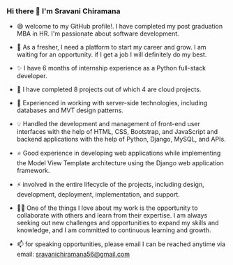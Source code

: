 
### Hi there 👋 I'm Sravani Chiramana
  
- 😄 welcome to my GitHub profile!. I have completed my post graduation MBA in HR. I'm passionate about software development.

- 🌱 As a fresher, I need a platform to start my career and grow. I am waiting for an opportunity. if I get a job I will definitely do my best.

- ✨ I have 6 months of internship experience as a Python full-stack developer.

- 🌟 I have completed 8 projects out of which 4 are cloud projects.

- 💫 Experienced in working with server-side technologies, including databases and MVT design patterns.

- 💡 Handled the development and management of front-end user interfaces with the help of HTML, CSS, Bootstrap, and JavaScript and backend applications with the help of Python, Django, MySQL, and APIs.

- ⭐ Good experience in developing web applications while implementing the Model View Template architecture using the Django web application framework.

- ⚡ involved in the entire lifecycle of the projects, including design, development, deployment, implementation, and support.

- 👩‍💻 One of the things I love about my work is the opportunity to collaborate with others and learn from their expertise. I am always seeking out new challenges and opportunities to expand my skills and
knowledge, and I am committed to continuous learning and growth.

- 📫 for speaking opportunities, please email I can be reached anytime via email: sravanichiramana56@gmail.com

